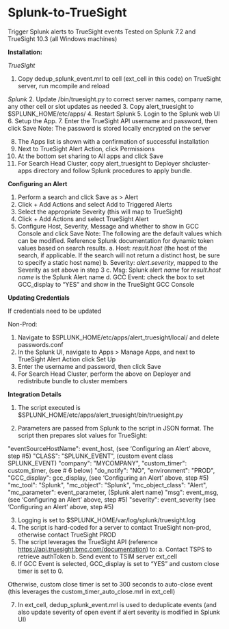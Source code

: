 # Splunk-to-TrueSight
Trigger Splunk alerts to TrueSight events
Tested on Splunk 7.2 and TrueSight 10.3 (all Windows machines)

**Installation:**

*TrueSight*
1. Copy dedup_splunk_event.mrl to cell (ext_cell in this code) on TrueSight server, run mcompile and reload

*Splunk*
2. Update /bin/truesight.py to correct server names, company name, any other cell or slot updates as needed
3. Copy alert_truesight to $SPLUNK_HOME/etc/apps/
4. Restart Splunk
5. Login to the Splunk web UI
6. Setup the App.
7. Enter the TrueSight API username and password, then click Save
Note: The password is stored locally encrypted on the server

8. The Apps list is shown with a confirmation of successful installation
9. Next to TrueSight Alert Action, click Permissions
10. At the bottom set sharing to All apps and click Save
11. For Search Head Cluster, copy alert_truesight to Deployer shcluster-apps directory and follow Splunk procedures to apply bundle.


**Configuring an Alert**

1. Perform a search and click Save as > Alert
2. Click + Add Actions and select Add to Triggered Alerts
3. Select the appropriate Severity (this will map to TrueSight)
4. Click + Add Actions and select TrueSight Alert
5. Configure Host, Severity, Message and whether to show in GCC Console and click Save Note: The following are the default values which can be modified. Reference Splunk documentation for dynamic token values based on search results.
a. Host: $result.host$ (the host of the search, if applicable. If the search will not return a distinct host, be sure to specify a static host name)
b. Severity: $alert.severity$, mapped to the Severity as set above in step 3
c. Msg: Splunk alert $name$ for $result.host$ $name$ is the Splunk Alert name
d. GCC Event: check the box to set GCC_display to “YES” and show in the TrueSight GCC Console


**Updating Credentials**

If credentials need to be updated

Non-Prod:

1. Navigate to $SPLUNK_HOME/etc/apps/alert_truesight/local/ and delete passwords.conf
2. In the Splunk UI, navigate to Apps > Manage Apps, and next to TrueSight Alert Action click Set Up
3. Enter the username and password, then click Save
4. For Search Head Cluster, perform the above on Deployer and redistribute bundle to cluster members


**Integration Details**

1. The script executed is $SPLUNK_HOME/etc/apps/alert_truesight/bin/truesight.py

2. Parameters are passed from Splunk to the script in JSON format. The script then prepares slot values for TrueSight:

"eventSourceHostName": event_host, (see ‘Configuring an Alert’ above, step #5)
"CLASS": "SPLUNK_EVENT", (custom event class SPLUNK_EVENT)
"company": "MYCOMPANY",
"custom_timer": custom_timer, (see # 6 below)
"do_notify": "NO",
"environment": "PROD",
"GCC_display": gcc_display, (see ‘Configuring an Alert’ above, step #5)
"mc_tool": "Splunk",
"mc_object": "Splunk",
"mc_object_class": "Alert",
"mc_parameter": event_parameter, (Splunk alert name)
"msg": event_msg, (see ‘Configuring an Alert’ above, step #5)
"severity": event_severity (see ‘Configuring an Alert’ above, step #5)

3. Logging is set to $SPLUNK_HOME/var/log/splunk/truesight.log
4. The script is hard-coded for a server to contact TrueSight non-prod, otherwise contact TrueSight PROD
5. The script leverages the TrueSight API (reference https://api.truesight.bmc.com/documentation) to:
a. Contact TSPS to retrieve authToken
b. Send event to TSIM server ext_cell
6. If GCC Event is selected, GCC_display is set to “YES” and custom close timer is set to 0.

Otherwise, custom close timer is set to 300 seconds to auto-close event (this leverages the custom_timer_auto_close.mrl in ext_cell)

7. In ext_cell, dedup_splunk_event.mrl is used to deduplicate events (and also update severity of open event if alert severity is modified in Splunk UI)